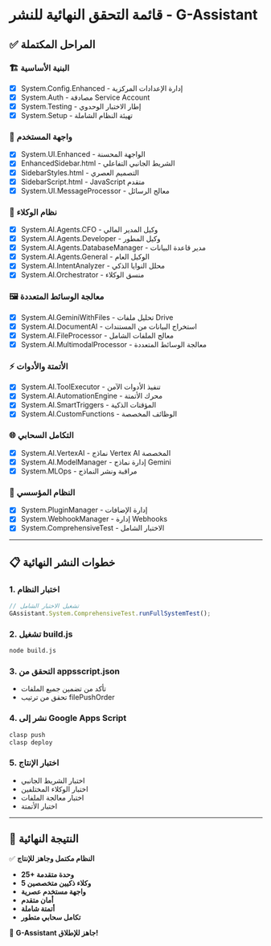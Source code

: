 # قائمة التحقق النهائية للنشر - G-Assistant

## ✅ المراحل المكتملة

### 🏗️ البنية الأساسية
- [x] System.Config.Enhanced - إدارة الإعدادات المركزية
- [x] System.Auth - مصادقة Service Account
- [x] System.Testing - إطار الاختبار الوحدوي
- [x] System.Setup - تهيئة النظام الشاملة

### 🎨 واجهة المستخدم
- [x] System.UI.Enhanced - الواجهة المحسنة
- [x] EnhancedSidebar.html - الشريط الجانبي التفاعلي
- [x] SidebarStyles.html - التصميم العصري
- [x] SidebarScript.html - JavaScript متقدم
- [x] System.UI.MessageProcessor - معالج الرسائل

### 🧩 نظام الوكلاء
- [x] System.AI.Agents.CFO - وكيل المدير المالي
- [x] System.AI.Agents.Developer - وكيل المطور
- [x] System.AI.Agents.DatabaseManager - مدير قاعدة البيانات
- [x] System.AI.Agents.General - الوكيل العام
- [x] System.AI.IntentAnalyzer - محلل النوايا الذكي
- [x] System.AI.Orchestrator - منسق الوكلاء

### 🖼️ معالجة الوسائط المتعددة
- [x] System.AI.GeminiWithFiles - تحليل ملفات Drive
- [x] System.AI.DocumentAI - استخراج البيانات من المستندات
- [x] System.AI.FileProcessor - معالج الملفات الشامل
- [x] System.AI.MultimodalProcessor - معالجة الوسائط المتعددة

### ⚡ الأتمتة والأدوات
- [x] System.AI.ToolExecutor - تنفيذ الأدوات الآمن
- [x] System.AI.AutomationEngine - محرك الأتمتة
- [x] System.AI.SmartTriggers - المؤقتات الذكية
- [x] System.AI.CustomFunctions - الوظائف المخصصة

### 🌐 التكامل السحابي
- [x] System.AI.VertexAI - نماذج Vertex AI المخصصة
- [x] System.AI.ModelManager - إدارة نماذج Gemini
- [x] System.MLOps - مراقبة ونشر النماذج

### 🚀 النظام المؤسسي
- [x] System.PluginManager - إدارة الإضافات
- [x] System.WebhookManager - إدارة Webhooks
- [x] System.ComprehensiveTest - الاختبار الشامل

---

## 📋 خطوات النشر النهائية

### 1. اختبار النظام
```javascript
// تشغيل الاختبار الشامل
GAssistant.System.ComprehensiveTest.runFullSystemTest();
```

### 2. تشغيل build.js
```bash
node build.js
```

### 3. التحقق من appsscript.json
- تأكد من تضمين جميع الملفات
- تحقق من ترتيب filePushOrder

### 4. نشر إلى Google Apps Script
```bash
clasp push
clasp deploy
```

### 5. اختبار الإنتاج
- اختبار الشريط الجانبي
- اختبار الوكلاء المختلفين
- اختبار معالجة الملفات
- اختبار الأتمتة

---

## 🎯 النتيجة النهائية

✅ **النظام مكتمل وجاهز للإنتاج**

- **25+ وحدة متقدمة**
- **5 وكلاء ذكيين متخصصين**
- **واجهة مستخدم عصرية**
- **أمان متقدم**
- **أتمتة شاملة**
- **تكامل سحابي متطور**

🚀 **G-Assistant جاهز للإطلاق!**